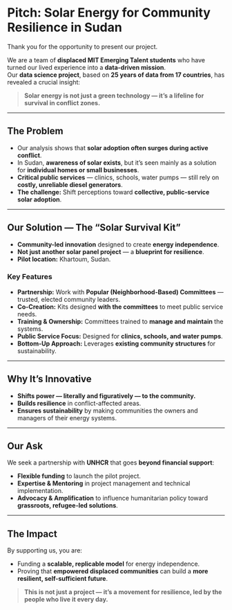 # **Pitch: Solar Energy for Community Resilience in Sudan**

Thank you for the opportunity to present our project.

We are a team of **displaced MIT Emerging Talent students** who have turned our lived experience into a **data-driven mission**.  
Our **data science project**, based on **25 years of data from 17 countries**, has revealed a crucial insight:  

> **Solar energy is not just a green technology — it’s a lifeline for survival in conflict zones.**

---

## **The Problem**
- Our analysis shows that **solar adoption often surges during active conflict**.  
- In Sudan, **awareness of solar exists**, but it’s seen mainly as a solution for **individual homes or small businesses**.  
- **Critical public services** — clinics, schools, water pumps — still rely on **costly, unreliable diesel generators**.  
- **The challenge:** Shift perceptions toward **collective, public-service solar adoption**.

---

## **Our Solution — The “Solar Survival Kit”**
- **Community-led innovation** designed to create **energy independence**.
- **Not just another solar panel project** — a **blueprint for resilience**.
- **Pilot location:** Khartoum, Sudan.

### **Key Features**
- **Partnership:** Work with **Popular (Neighborhood-Based) Committees** — trusted, elected community leaders.
- **Co-Creation:** Kits designed **with the committees** to meet public service needs.
- **Training & Ownership:** Committees trained to **manage and maintain** the systems.
- **Public Service Focus:** Designed for **clinics, schools, and water pumps**.
- **Bottom-Up Approach:** Leverages **existing community structures** for sustainability.

---

## **Why It’s Innovative**
- **Shifts power — literally and figuratively — to the community.**
- **Builds resilience** in conflict-affected areas.
- **Ensures sustainability** by making communities the owners and managers of their energy systems.

---

## **Our Ask**
We seek a partnership with **UNHCR** that goes **beyond financial support**:

- **Flexible funding** to launch the pilot project.
- **Expertise & Mentoring** in project management and technical implementation.
- **Advocacy & Amplification** to influence humanitarian policy toward **grassroots, refugee-led solutions**.

---

## **The Impact**
By supporting us, you are:
- Funding a **scalable, replicable model** for energy independence.
- Proving that **empowered displaced communities** can build a **more resilient, self-sufficient future**.

> **This is not just a project — it’s a movement for resilience, led by the people who live it every day.**
